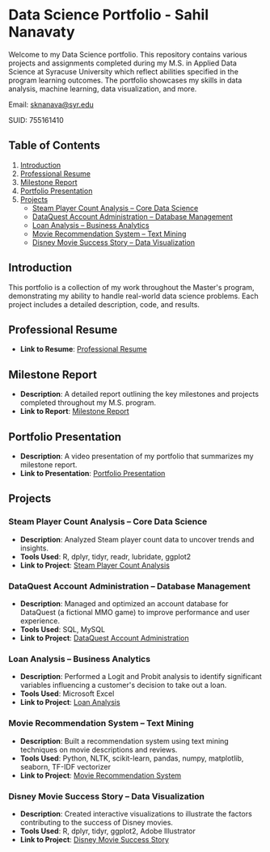 # Data Science Portfolio - Sahil Nanavaty

Welcome to my Data Science portfolio. This repository contains various projects and assignments completed during my M.S. in Applied Data Science at Syracuse University which reflect abilities specified in the program learning outcomes. The portfolio showcases my skills in data analysis, machine learning, data visualization, and more. 

Email: sknanava@syr.edu

SUID: 755161410

## Table of Contents

1. [Introduction](#introduction)
2. [Professional Resume](#professional-resume)
3. [Milestone Report](#milestone-report)
4. [Portfolio Presentation](#portfolio-presentation)
5. [Projects](#projects)
    - [Steam Player Count Analysis – Core Data Science](#steam-player-count-analysis--core-data-science)
    - [DataQuest Account Administration – Database Management](#dataquest-account-administration--database-management)
    - [Loan Analysis – Business Analytics](#loan-analysis--business-analytics)
    - [Movie Recommendation System – Text Mining](#movie-recommendation-system--text-mining)
    - [Disney Movie Success Story – Data Visualization](#disney-movie-success-story--data-visualization)

## Introduction

This portfolio is a collection of my work throughout the Master's program, demonstrating my ability to handle real-world data science problems. Each project includes a detailed description, code, and results.

## Professional Resume

- **Link to Resume**: [Professional Resume](link-to-resume)

## Milestone Report

- **Description**: A detailed report outlining the key milestones and projects completed throughout my M.S. program.
- **Link to Report**: [Milestone Report](link-to-milestone-report)

## Portfolio Presentation

- **Description**: A video presentation of my portfolio that summarizes my milestone report.
- **Link to Presentation**: [Portfolio Presentation](link-to-presentation)

## Projects

### Steam Player Count Analysis – Core Data Science

- **Description**: Analyzed Steam player count data to uncover trends and insights.
- **Tools Used**: R, dplyr, tidyr, readr, lubridate, ggplot2
- **Link to Project**: [Steam Player Count Analysis](https://github.com/Tundoori/DataSciencePortfolio/tree/main/IST%20687%20-%20Steam%20Player%20Count%20Analysis)

### DataQuest Account Administration – Database Management

- **Description**: Managed and optimized an account database for DataQuest (a fictional MMO game) to improve performance and user experience.
- **Tools Used**: SQL, MySQL
- **Link to Project**: [DataQuest Account Administration](https://github.com/Tundoori/DataSciencePortfolio/tree/main/IST%20659%20-%20DataQuest%20Account%20Administration)

### Loan Analysis – Business Analytics

- **Description**: Performed a Logit and Probit analysis to identify significant variables influencing a customer's decision to take out a loan.
- **Tools Used**: Microsoft Excel
- **Link to Project**: [Loan Analysis](link-to-loan-analysis)

### Movie Recommendation System – Text Mining

- **Description**: Built a recommendation system using text mining techniques on movie descriptions and reviews.
- **Tools Used**: Python, NLTK, scikit-learn, pandas, numpy, matplotlib, seaborn, TF-IDF vectorizer
- **Link to Project**: [Movie Recommendation System](https://github.com/Tundoori/DataSciencePortfolio/tree/main/IST%20736%20-%20Movie%20Recommendation%20System)

### Disney Movie Success Story – Data Visualization

- **Description**: Created interactive visualizations to illustrate the factors contributing to the success of Disney movies.
- **Tools Used**: R, dplyr, tidyr, ggplot2, Adobe Illustrator
- **Link to Project**: [Disney Movie Success Story](https://github.com/Tundoori/DataSciencePortfolio/tree/main/IST%20719%20-%20Disney%20Movie%20Success%20Story)
